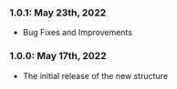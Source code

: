 ### 1.0.1: May 23th, 2022

- Bug Fixes and Improvements

### 1.0.0: May 17th, 2022

- The initial release of the new structure
